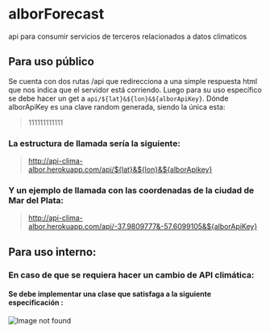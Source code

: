 # alborForecast
api para consumir servicios de terceros relacionados a datos climaticos

## Para uso público
Se cuenta con dos rutas /api que redirecciona a una simple respuesta html 
que nos indica que el servidor está corriendo. Luego para su uso específico 
se debe hacer un get a ```api/${lat}&${lon}&${alborApiKey}```. Dónde alborApiKey es 
una clave random generada, siendo la única esta: 
>111111111111

### La estructura de llamada sería la siguiente:

>http://api-clima-albor.herokuapp.com/api/${lat}&${lon}&${alborApikey}

### Y un ejemplo de llamada con las coordenadas de la ciudad de Mar del Plata:

>http://api-clima-albor.herokuapp.com/api/-37.9809777&-57.6099105&${alborApiKey}

## Para uso interno:
### En caso de que se requiera hacer un cambio de API climática:
#### Se debe implementar una clase que satisfaga a la siguiente especificación :

![Image not found](http://github.com/paracefas/api-clima-albor/tree/master/images/IWeatherApi.png)